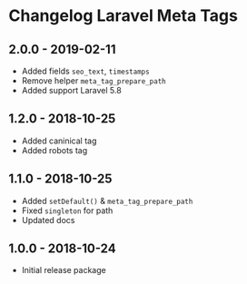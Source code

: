 # Changelog Laravel Meta Tags

## 2.0.0 - 2019-02-11

- Added fields `seo_text`, `timestamps`
- Remove helper `meta_tag_prepare_path`
- Added support Laravel 5.8

## 1.2.0 - 2018-10-25

- Added caninical tag
- Added robots tag

## 1.1.0 - 2018-10-25

- Added `setDefault()` & `meta_tag_prepare_path`
- Fixed `singleton` for path
- Updated docs

## 1.0.0 - 2018-10-24

- Initial release package
